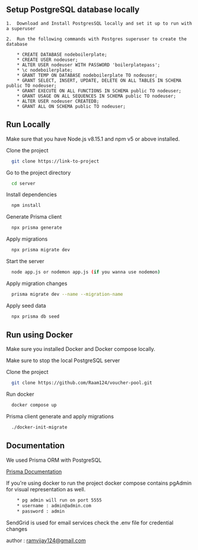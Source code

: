 
## Setup PostgreSQL database locally 

    1.  Download and Install PostgresSQL locally and set it up to run with a superuser

    2.  Run the following commands with Postgres superuser to create the database
    
        * CREATE DATABASE nodeboilerplate;
        * CREATE USER nodeuser;
        * ALTER USER nodeuser WITH PASSWORD 'boilerplatepass';
        * \c nodeboilerplate;
        * GRANT TEMP ON DATABASE nodeboilerplate TO nodeuser;
        * GRANT SELECT, INSERT, UPDATE, DELETE ON ALL TABLES IN SCHEMA public TO nodeuser;
        * GRANT EXECUTE ON ALL FUNCTIONS IN SCHEMA public TO nodeuser;
        * GRANT USAGE ON ALL SEQUENCES IN SCHEMA public TO nodeuser;
        * ALTER USER nodeuser CREATEDB;
        * GRANT ALL ON SCHEMA public TO nodeuser;


## Run Locally

Make sure that you have Node.js v8.15.1 and npm v5 or above installed. 

Clone the project

```bash
  git clone https://link-to-project
```

Go to the project directory

```bash
  cd server
```

Install dependencies

```bash
  npm install
```
Generate Prisma client

```bash
  npx prisma generate
```

Apply migrations 

```bash
  npx prisma migrate dev
```

Start the server

```bash
  node app.js or nodemon app.js (if you wanna use nodemon)
```

Apply migration changes

```bash
  prisma migrate dev --name --migration-name
```

Apply seed data

```bash
  npx prisma db seed
```

## Run using Docker

Make sure you installed Docker and Docker compose locally. 

Make sure to stop the local PostgreSQL server 

Clone the project

```bash
  git clone https://github.com/Raam124/voucher-pool.git
```

Run docker 

```bash
  docker compose up 
```

Prisma client generate and apply migrations

```bash
  ./docker-init-migrate
```


## Documentation


We used Prisma ORM with PostgreSQL

[Prisma Documentation](https://www.prisma.io/docs/getting-started)

If you're using docker to run the project docker compose contains pgAdmin for visual representation as well.

```bash
    * pg admin will run on port 5555
    * username : admin@admin.com
    * password : admin
```


SendGrid is used for email services check the .env file for credential changes 


author : ramvijay124@gmail.com


